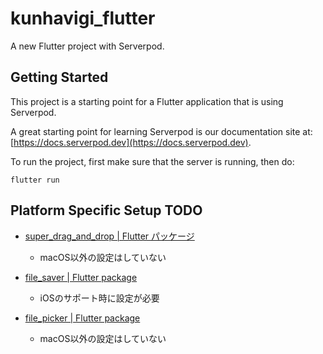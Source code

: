 # kunhavigi_flutter

A new Flutter project with Serverpod.

## Getting Started

This project is a starting point for a Flutter application that is using
Serverpod.

A great starting point for learning Serverpod is our documentation site at:
[https://docs.serverpod.dev](https://docs.serverpod.dev).

To run the project, first make sure that the server is running, then do:

    flutter run

<!-- TODO: deal with these -->
## Platform Specific Setup TODO

- [super_drag_and_drop | Flutter パッケージ](https://pub.dev/packages/super_drag_and_drop)
  - macOS以外の設定はしていない

- [file_saver | Flutter package](https://pub.dev/packages/file_saver)
  - iOSのサポート時に設定が必要

- [file_picker | Flutter package](https://pub.dev/packages/file_picker)
  - macOS以外の設定はしていない
